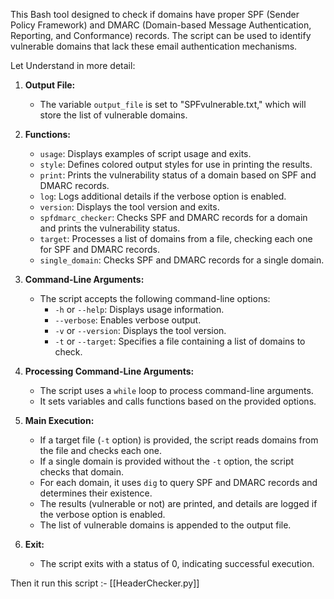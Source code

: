 This Bash tool designed to check if domains have proper SPF (Sender Policy Framework) and DMARC (Domain-based Message Authentication, Reporting, and Conformance) records. The script can be used to identify vulnerable domains that lack these email authentication mechanisms.

Let Understand in more detail:

1. **Output File:**
   - The variable `output_file` is set to "SPFvulnerable.txt," which will store the list of vulnerable domains.

2. **Functions:**
   - `usage`: Displays examples of script usage and exits.
   - `style`: Defines colored output styles for use in printing the results.
   - `print`: Prints the vulnerability status of a domain based on SPF and DMARC records.
   - `log`: Logs additional details if the verbose option is enabled.
   - `version`: Displays the tool version and exits.
   - `spfdmarc_checker`: Checks SPF and DMARC records for a domain and prints the vulnerability status.
   - `target`: Processes a list of domains from a file, checking each one for SPF and DMARC records.
   - `single_domain`: Checks SPF and DMARC records for a single domain.

3. **Command-Line Arguments:**
   - The script accepts the following command-line options:
     - `-h` or `--help`: Displays usage information.
     - `--verbose`: Enables verbose output.
     - `-v` or `--version`: Displays the tool version.
     - `-t` or `--target`: Specifies a file containing a list of domains to check.

4. **Processing Command-Line Arguments:**
   - The script uses a `while` loop to process command-line arguments.
   - It sets variables and calls functions based on the provided options.

5. **Main Execution:**
   - If a target file (`-t` option) is provided, the script reads domains from the file and checks each one.
   - If a single domain is provided without the `-t` option, the script checks that domain.
   - For each domain, it uses `dig` to query SPF and DMARC records and determines their existence.
   - The results (vulnerable or not) are printed, and details are logged if the verbose option is enabled.
   - The list of vulnerable domains is appended to the output file.

6. **Exit:**
   - The script exits with a status of 0, indicating successful execution.

Then it run this script :- [[HeaderChecker.py]]